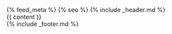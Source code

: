 <!DOCTYPE html>
<html lang="en_US">
<head>
	<meta charset="UTF-8">
	<meta name="viewport" content="width=device-width, initial-scale=1">
	<title>{{ page.title }}</title>
	<link rel="stylesheet" href="/assets/css/screen.css">
	<!-- Google -->
	<script src="https://www.google.com/recaptcha/api.js" async defer></script>
	<!-- Plugins -->
	{% feed_meta %}
	{% seo %}
	<!-- Favicon -->
	<link rel="apple-touch-icon" sizes="180x180" href="/assets/img/favicon_io/apple-touch-icon.png">
	<link rel="icon" type="image/png" sizes="32x32" href="/assets/img/favicon_io/favicon-32x32.png">
	<link rel="icon" type="image/png" sizes="16x16" href="/assets/img/favicon_io/favicon-16x16.png">
	<link rel="manifest" href="/assets/img/favicon_io/site.webmanifest">
	<!-- Javascript -->
	<script src="/assets/js/app.js" async defer></script>
</head>
<body>
	{% include _header.md %}
	<main>{{ content }}</main>
	{% include _footer.md %}
</body>
</html>
